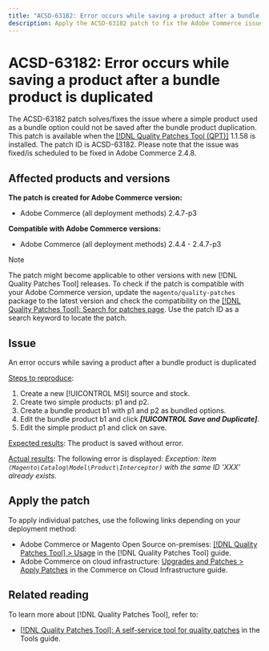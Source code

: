 ```yaml
---
title: "ACSD-63182: Error occurs while saving a product after a bundle product is duplicated"
description: Apply the ACSD-63182 patch to fix the Adobe Commerce issue where an error occurs while saving a product after a bundle product is duplicated with [!UICONTROL MSI] enabled.
---
```


# ACSD-63182: Error occurs while saving a product after a bundle product is duplicated

The ACSD-63182 patch solves/fixes the issue where a simple product used as a bundle option could not be saved after the bundle product duplication. This patch is available when the [[!DNL Quality Patches Tool (QPT)]](/help/tools/quality-patches-tool/quality-patches-tool-to-self-serve-quality-patches.md) 1.1.58 is installed. The patch ID is ACSD-63182. Please note that the issue was fixed/is scheduled to be fixed in Adobe Commerce 2.4.8.

## Affected products and versions

**The patch is created for Adobe Commerce version:**

* Adobe Commerce (all deployment methods) 2.4.7-p3

**Compatible with Adobe Commerce versions:**

* Adobe Commerce (all deployment methods) 2.4.4 - 2.4.7-p3

>[!NOTE]
>
>The patch might become applicable to other versions with new [!DNL Quality Patches Tool] releases. To check if the patch is compatible with your Adobe Commerce version, update the `magento/quality-patches` package to the latest version and check the compatibility on the [[!DNL Quality Patches Tool]: Search for patches page](https://experienceleague.adobe.com/tools/commerce-quality-patches/index.html). Use the patch ID as a search keyword to locate the patch.

## Issue

An error occurs while saving a product after a bundle product is duplicated 

<u>Steps to reproduce</u>:

1. Create a new [!UICONTROL MSI] source and stock.
1. Create two simple products: p1 and p2.
1. Create a bundle product b1 with p1 and p2 as bundled options.
1. Edit the bundle product b1 and click ***[!UICONTROL Save and Duplicate]***.
1. Edit the simple product p1 and click on save. 

<u>Expected results</u>:
The product is saved without error.

<u>Actual results</u>:
The following error is displayed:
*Exception: Item <code>(Magento\Catalog\Model\Product\Interceptor)</code> with the same ID 'XXX' already exists.*

## Apply the patch

To apply individual patches, use the following links depending on your deployment method:

* Adobe Commerce or Magento Open Source on-premises: [[!DNL Quality Patches Tool] > Usage](/help/tools/quality-patches-tool/usage.md) in the [!DNL Quality Patches Tool] guide.
* Adobe Commerce on cloud infrastructure: [Upgrades and Patches > Apply Patches](https://experienceleague.adobe.com/docs/commerce-cloud-service/user-guide/develop/upgrade/apply-patches.html) in the Commerce on Cloud Infrastructure guide.

## Related reading

To learn more about [!DNL Quality Patches Tool], refer to:

* [[!DNL Quality Patches Tool]: A self-service tool for quality patches](/help/tools/quality-patches-tool/quality-patches-tool-to-self-serve-quality-patches.md) in the Tools guide.
